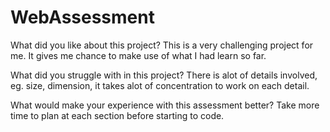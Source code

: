# WebAssessment

What did you like about this project?
This is a very challenging project for me. It gives me chance to make use of what I had learn so far.

What did you struggle with in this project?
There is alot of details involved, eg. size, dimension, it takes alot of concentration to work on each detail.

What would make your experience with this assessment better?
Take more time to plan at each section before starting to code.
